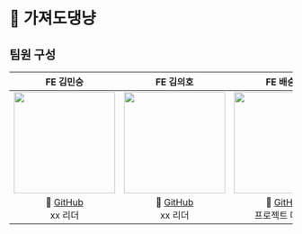 # 🐾 가져도댕냥

## 팀원 구성

|                                    **FE 김민승**                                    |                                    **FE 김의호**                                    |                                 **FE 배승연**                                 |                                    **FE 이광렬**                                    |
| :---------------------------------------------------------------------------------: | :---------------------------------------------------------------------------------: | :---------------------------------------------------------------------------: | :---------------------------------------------------------------------------------: |
| <img src="https://avatars.githubusercontent.com/깃허브아이디" height=180 width=180> | <img src="https://avatars.githubusercontent.com/깃허브아이디" height=180 width=180> | <img src="https://avatars.githubusercontent.com/sypear" height=180 width=180> | <img src="https://avatars.githubusercontent.com/깃허브아이디" height=180 width=180> |
|                        🔗 [GitHub](깃허브링크)<br/> xx 리더                         |                        🔗 [GitHub](깃허브링크)<br/> xx 리더                         |          🔗 [GitHub](https://github.com/sypear)<br/> 프로젝트 매니저          |                        🔗 [GitHub](깃허브링크)<br/> xx 리더                         |
